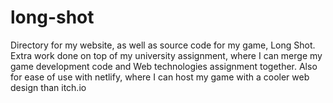 # long-shot
Directory for my website, as well as source code for my game, Long Shot.
Extra work done on top of my university assignment, where I can merge my game development code and Web technologies assignment together. 
Also for ease of use with netlify, where I can host my game with a cooler web design than itch.io
